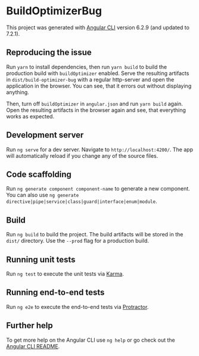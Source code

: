 # BuildOptimizerBug

This project was generated with [Angular CLI](https://github.com/angular/angular-cli) version 6.2.9 (and updated to 7.2.1).

## Reproducing the issue

Run `yarn` to install dependencies, then run `yarn build` to build the production build with `buildOptimizer` enabled.
Serve the resulting artifacts in `dist/build-optimizer-bug` with a regular http-server and open the application in the browser. You can see, that it errors out without displaying anything.

Then, turn off `buildOptimizer` in `angular.json` and run `yarn build` again. Open the resulting artifacts in the browser again and see, that everything works as expected.

## Development server

Run `ng serve` for a dev server. Navigate to `http://localhost:4200/`. The app will automatically reload if you change any of the source files.

## Code scaffolding

Run `ng generate component component-name` to generate a new component. You can also use `ng generate directive|pipe|service|class|guard|interface|enum|module`.

## Build

Run `ng build` to build the project. The build artifacts will be stored in the `dist/` directory. Use the `--prod` flag for a production build.

## Running unit tests

Run `ng test` to execute the unit tests via [Karma](https://karma-runner.github.io).

## Running end-to-end tests

Run `ng e2e` to execute the end-to-end tests via [Protractor](http://www.protractortest.org/).

## Further help

To get more help on the Angular CLI use `ng help` or go check out the [Angular CLI README](https://github.com/angular/angular-cli/blob/master/README.md).
